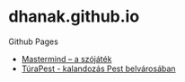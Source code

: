 # dhanak.github.io
Github Pages

* [Mastermind – a szójáték](mastermind/mastermind.html)
* [TúraPest - kalandozás Pest belvárosában](quest/quest.html)
